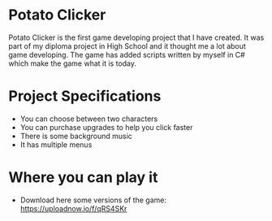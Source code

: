 # Potato Clicker

Potato Clicker is the first game developing project that I have created.
It was part of my diploma project in High School and it thought me a lot about game developing.
The game has added scripts written by myself in C# which make the game what it is today.

# Project Specifications
- You can choose between two characters
- You can purchase upgrades to help you click faster
- There is some background music
- It has multiple menus

# Where you can play it
- Download here some versions of the game: https://uploadnow.io/f/qRS4SKr
